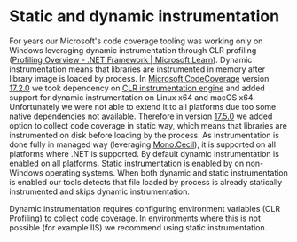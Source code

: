 # Static and dynamic instrumentation

For years our Microsoft's code coverage tooling was working only on Windows leveraging dynamic instrumentation through CLR profiling ([Profiling Overview - .NET Framework | Microsoft Learn](https://learn.microsoft.com/dotnet/framework/unmanaged-api/profiling/profiling-overview)). Dynamic instrumentation means that libraries are instrumented in memory after library image is loaded by process. In [Microsoft.CodeCoverage](https://www.nuget.org/packages/Microsoft.CodeCoverage) version [17.2.0](https://www.nuget.org/packages/Microsoft.CodeCoverage/17.2.0) we took dependency on [CLR instrumentation engine](https://github.com/microsoft/CLRInstrumentationEngine) and added support for dynamic instrumentation on Linux x64 and macOS x64. Unfortunately we were not able to extend it to all platforms due too some native dependencies not available. Therefore in version [17.5.0](https://www.nuget.org/packages/Microsoft.CodeCoverage/17.5.0) we added option to collect code coverage in static way, which means that libraries are instrumented on disk before loading by the process. As instrumentation is done fully in managed way (leveraging [Mono.Cecil](https://github.com/jbevain/cecil)), it is supported on all platforms where .NET is supported. By default dynamic instrumentation is enabled on all platforms. Static instrumentation is enabled by on non-Windows operating systems. When both dynamic and static instrumentation is enabled our tools detects that file loaded by process is already statically instrumented and skips dynamic instrumentation.

Dynamic instrumentation requires configuring environment variables (CLR Profiling) to collect code coverage. In environments where this is not possible (for example IIS) we recommend using static instrumentation.